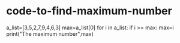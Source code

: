 # code-to-find-maximum-number

a_list=[3,5,2,7,9,4,6,3]
max=a_list[0]
for i in a_list:
     if i >= max:
         max=i
print("The maximum number",max)
 
